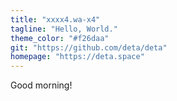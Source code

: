 ```yaml
---
title: "xxxx4.wa-x4"
tagline: "Hello, World."
theme_color: "#f26daa"
git: "https://github.com/deta/deta"
homepage: "https://deta.space"
---
```


Good morning!
